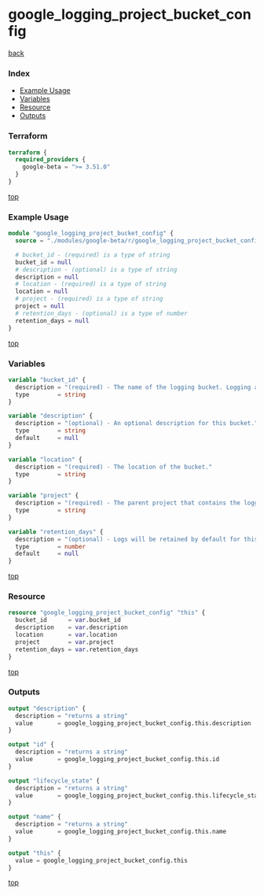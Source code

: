 # google_logging_project_bucket_config

[back](../google-beta.md)

### Index

- [Example Usage](#example-usage)
- [Variables](#variables)
- [Resource](#resource)
- [Outputs](#outputs)

### Terraform

```terraform
terraform {
  required_providers {
    google-beta = ">= 3.51.0"
  }
}
```

[top](#index)

### Example Usage

```terraform
module "google_logging_project_bucket_config" {
  source = "./modules/google-beta/r/google_logging_project_bucket_config"

  # bucket_id - (required) is a type of string
  bucket_id = null
  # description - (optional) is a type of string
  description = null
  # location - (required) is a type of string
  location = null
  # project - (required) is a type of string
  project = null
  # retention_days - (optional) is a type of number
  retention_days = null
}
```

[top](#index)

### Variables

```terraform
variable "bucket_id" {
  description = "(required) - The name of the logging bucket. Logging automatically creates two log buckets: _Required and _Default."
  type        = string
}

variable "description" {
  description = "(optional) - An optional description for this bucket."
  type        = string
  default     = null
}

variable "location" {
  description = "(required) - The location of the bucket."
  type        = string
}

variable "project" {
  description = "(required) - The parent project that contains the logging bucket."
  type        = string
}

variable "retention_days" {
  description = "(optional) - Logs will be retained by default for this amount of time, after which they will automatically be deleted. The minimum retention period is 1 day. If this value is set to zero at bucket creation time, the default time of 30 days will be used."
  type        = number
  default     = null
}
```

[top](#index)

### Resource

```terraform
resource "google_logging_project_bucket_config" "this" {
  bucket_id      = var.bucket_id
  description    = var.description
  location       = var.location
  project        = var.project
  retention_days = var.retention_days
}
```

[top](#index)

### Outputs

```terraform
output "description" {
  description = "returns a string"
  value       = google_logging_project_bucket_config.this.description
}

output "id" {
  description = "returns a string"
  value       = google_logging_project_bucket_config.this.id
}

output "lifecycle_state" {
  description = "returns a string"
  value       = google_logging_project_bucket_config.this.lifecycle_state
}

output "name" {
  description = "returns a string"
  value       = google_logging_project_bucket_config.this.name
}

output "this" {
  value = google_logging_project_bucket_config.this
}
```

[top](#index)